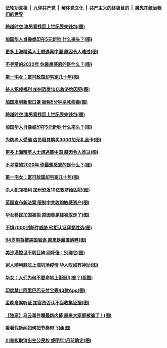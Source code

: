 ####  [法轮功真相](../../../../basic/blob/master/README.md?t=11280531) &nbsp;|&nbsp; [九评共产党](../../../../9ping.md/blob/master/README.md?t=11280531) &nbsp;|&nbsp; [解体党文化](../../../../jtdwh.md/blob/master/README.md?t=11280531)  &nbsp;|&nbsp; [共产主义的终极目的](../../../../gczydzjmd.md/blob/master/README.md?t=11280531) &nbsp;|&nbsp; [魔鬼在统治我们的世界](../../../../mgztzwmdsj.md/blob/master/README.md?t=11280531) 

#### [跨越时空 澳男竟找回上世纪丢失钱包(图)](../pages/p3/953969.md?t=11280531) 

#### [加国华人肖像或印在5元新钞 什么来头？(图)](../pages/p3/953553.md?t=11280531) 

#### [更多上海精英人士想逃离中国 原因令人难过(图)](../pages/p3/953878.md?t=11280531) 

#### [不寻常的2020年 你最想感恩的是什么？(图)](../pages/p3/953863.md?t=11280531) 

#### [第一宅女：富可敌国却宅家几十年(图)](../pages/p3/953835.md?t=11280531) 

#### [杀人犯领福利 加州恐发10亿救济给囚犯(图)](../pages/p3/953792.md?t=11280531) 

#### [加国发明新型口罩 据称5分钟杀死病毒(图)](../pages/p3/953973.md?t=11280531) 

#### [跨越时空 澳男竟找回上世纪丢失钱包(图)](../pages/p3/953969.md?t=11280531) 

#### [加国华人肖像或印在5元新钞 什么来头？(图)](../pages/p3/953553.md?t=11280531) 

#### [为防老人受骗 店员阻其购买3000加元礼品卡(图)](../pages/p3/953910.md?t=11280531) 

#### [更多上海精英人士想逃离中国 原因令人难过(图)](../pages/p3/953878.md?t=11280531) 

#### [不寻常的2020年 你最想感恩的是什么？(图)](../pages/p3/953863.md?t=11280531) 

#### [第一宅女：富可敌国却宅家几十年(图)](../pages/p3/953835.md?t=11280531) 

#### [杀人犯领福利 加州恐发10亿救济给囚犯(图)](../pages/p3/953792.md?t=11280531) 

#### [英国宣布新法案 限制中共收购敏感资产(图)](../pages/p3/953794.md?t=11280531) 

#### [华女移民加国被拒 原因竟是钱被取走了(图)](../pages/p3/953786.md?t=11280531) 

#### [不惧7000封邮件威胁 他拒认证拜登胜选(图)](../pages/p3/953755.md?t=11280531) 

#### [94岁男将被美国驱逐 原来是藏匿纳粹(图)](../pages/p3/953759.md?t=11280531) 

#### [美沙漠惊见不明巨碑 网吓傻：别碰它(图)](../pages/p3/953746.md?t=11280531) 

#### [家人顺利躲过上海机场疫情 华人叹如有神助(图)](../pages/p3/953710.md?t=11280531) 

#### [华女：人们为何不要命地上街挺川普？(组图)](../pages/p3/953686.md?t=11280531) 

#### [印度禁止阿里巴巴支付宝等43款App(图)](../pages/p3/953682.md?t=11280531) 

#### [孟晚舟案听证 加官员否认不当收集证据(图)](../pages/p3/953679.md?t=11280531) 

#### [【独家】马云事件曝最新内幕 原来大家都被骗了！(图)](../pages/p3/953558.md?t=11280531) 

#### [看看假新闻如何把节奏带飞(组图)](../pages/p3/953656.md?t=11280531) 

#### [川普拟取消出生公民权 或明年1月前确定(图)](../pages/p3/953645.md?t=11280531) 

